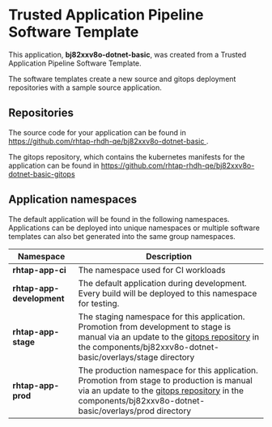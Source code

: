 # Trusted Application Pipeline Software Template

This application, **bj82xxv8o-dotnet-basic**, was created from a Trusted Application Pipeline Software Template.

The software templates create a new source and gitops deployment repositories with a sample source application. 

## Repositories

The source code for your application can be found in [https://github.com/rhtap-rhdh-qe/bj82xxv8o-dotnet-basic ](https://github.com/rhtap-rhdh-qe/bj82xxv8o-dotnet-basic ).
 
The gitops repository, which contains the kubernetes manifests for the application can be found in 
[https://github.com/rhtap-rhdh-qe/bj82xxv8o-dotnet-basic-gitops ](https://github.com/rhtap-rhdh-qe/bj82xxv8o-dotnet-basic-gitops ) 

## Application namespaces 

The default application will be found in the following namespaces. Applications can be deployed into unique namespaces or multiple software templates can also bet generated into the same group namespaces.  

|  Namespace   |  Description   |  
| -------- | -------- |
| **rhtap-app-ci** | The namespace used for CI workloads |
| **rhtap-app-development** | The default application during development. Every build will be deployed to this namespace for testing. |
| **rhtap-app-stage** | The staging namespace for this application. Promotion from development to stage is manual via an update to the [gitops repository](https://github.com/rhtap-rhdh-qe/bj82xxv8o-dotnet-basic-gitops ) in the components/bj82xxv8o-dotnet-basic/overlays/stage directory |
| **rhtap-app-prod** | The production namespace for this application. Promotion from stage to production is manual via an update to the [gitops repository](https://github.com/rhtap-rhdh-qe/bj82xxv8o-dotnet-basic-gitops ) in the components/bj82xxv8o-dotnet-basic/overlays/prod directory |